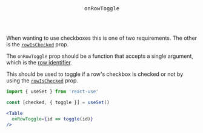<div align="center">
  <pre>onRowToggle</pre>
</div>

<br />
<br />

When wanting to use checkboxes this is one of two requirements. The other is the [`rowIsChecked`](./row-is-checked.md) prop.

The `onRowToggle` prop should be a function that accepts a single argument, which is the [row identifier](./row-identifier.md).

This should be used to toggle if a row's checkbox is checked or not by using the [`rowIsChecked`](./row-is-checked.md) prop.

```jsx
import { useSet } from 'react-use'

const [checked, { toggle }] = useSet()

<Table
  onRowToggle={id => toggle(id)}
/>
```
